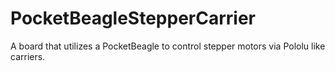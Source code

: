 # PocketBeagleStepperCarrier
A board that utilizes a PocketBeagle to control stepper motors via Pololu like carriers.
